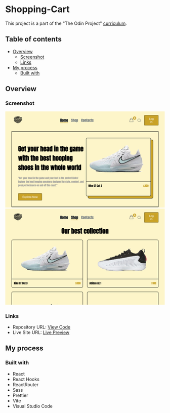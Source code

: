 # Shopping-Cart

This project is a part of the "The Odin Project" [curriculum](https://www.theodinproject.com/).

## Table of contents

- [Overview](#overview)
  - [Screenshot](#screenshot)
  - [Links](#links)
- [My process](#my-process)
  - [Built with](#built-with)

## Overview

### Screenshot

![Solution Preview](./public/images/preview1.png)
![Solution Preview](./public/images/preview2.png)

### Links

- Repository URL: [View Code](https://github.com/nickonyi/Shopping-Cart.git)
- Live Site URL: [Live Preview](https://shopping-cart-six-drab.vercel.app/)

## My process

### Built with

- React
- React Hooks
- ReactRouter
- Sass
- Prettier
- Vite
- Visual Studio Code
